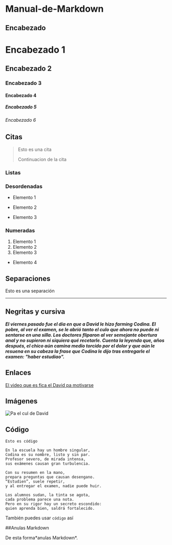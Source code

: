# Manual-de-Markdown

## Encabezado

# Encabezado 1
## Encabezado 2
### Encabezado 3
#### Encabezado 4
##### Encabezado 5
###### Encabezado 6

## Citas

> Esto es una cita
> 
> Continuacion de la cita

### Listas

### Desordenadas

- Elemento 1
* Elemento 2
+ Elemento 3

### Numeradas

1. Elemento 1
2. Elemento 2
3. Elemento 3
  - Elemento 4

## Separaciones
Esto es una separación
___

## Negritas y cursiva

***El viernes pasado fue el día en que a David le hizo farming Codina. El pobre, al ver el examen, se le abrió tanto el culo que ahora no puede ni sentarse en una silla. Los doctores fliparon al ver semejante obertura anal y no supieron ni siquiera qué recetarle. Cuenta la leyenda que, años después, el chico aún camina medio torcido por el dolor y que aún le resuena en su cabeza la frase que Codina le dijo tras entregarle el examen: "haber estudiao".***

## Enlaces

[El video que es fica el David pa motivarse](https://youtu.be/lSm4QZqN8cA?si=w4Bh262WXJDeFE4y) 

## Imágenes

![Pa el cul de David](https://th.bing.com/th/id/OIP.F3Z_rZjGdmsdg4JE_0BsOwHaHa?w=217&h=216&c=7&r=0&o=5&dpr=1.7&pid=1.7)

## Código

    Esto es código

~~~
En la escuela hay un hombre singular,
Codina es su nombre, listo y sin par.
Profesor severo, de mirada intensa,
sus exámenes causan gran turbulencia.

Con su resumen en la mano,
prepara preguntas que causan desengano.
“Estudien”, suele repetir,
y al entregar el examen, nadie puede huir.

Los alumnos sudan, la tinta se agota,
cada problema parece una nota.
Pero en su rigor hay un secreto escondido:
quien aprenda bien, saldrá fortalecido.
~~~

También puedes usar `código` así

##Anulas Markdown

De esta forma\*anulas Markdown*.

